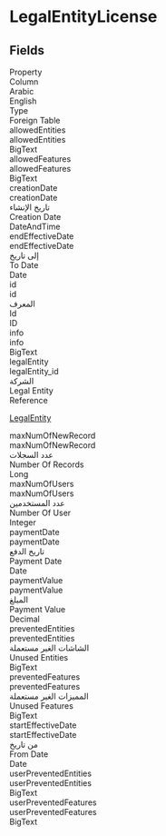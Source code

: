 # LegalEntityLicense

<ContentFilter/>

<div class='searchable'>

## Fields

<div class="row header-row">
<div class="cell">Property</div>
<div class="cell">Column</div>
<div class="cell">Arabic</div>
<div class="cell">English</div>
<div class="cell">Type</div>
<div class="cell">Foreign Table</div>
</div><div class="row searchable" id="allowedEntities">
<div class="cell" data-label="Property">allowedEntities</div>
<div class="cell" data-label="Column">allowedEntities</div>
<div class="cell" data-label="Arabic"></div>
<div class="cell" data-label="English"></div>
<div class="cell" data-label="Type">BigText</div>

</div>

<div class="row searchable" id="allowedFeatures">
<div class="cell" data-label="Property">allowedFeatures</div>
<div class="cell" data-label="Column">allowedFeatures</div>
<div class="cell" data-label="Arabic"></div>
<div class="cell" data-label="English"></div>
<div class="cell" data-label="Type">BigText</div>

</div>

<div class="row searchable" id="creationDate">
<div class="cell" data-label="Property">creationDate</div>
<div class="cell" data-label="Column">creationDate</div>
<div class="cell" data-label="Arabic">تاريخ الإنشاء</div>
<div class="cell" data-label="English">Creation Date</div>
<div class="cell" data-label="Type">DateAndTime</div>

</div>

<div class="row searchable" id="endEffectiveDate">
<div class="cell" data-label="Property">endEffectiveDate</div>
<div class="cell" data-label="Column">endEffectiveDate</div>
<div class="cell" data-label="Arabic">إلى تاريخ</div>
<div class="cell" data-label="English">To Date</div>
<div class="cell" data-label="Type">Date</div>

</div>

<div class="row searchable" id="id">
<div class="cell" data-label="Property">id</div>
<div class="cell" data-label="Column">id</div>
<div class="cell" data-label="Arabic">المعرف</div>
<div class="cell" data-label="English">Id</div>
<div class="cell" data-label="Type">ID</div>

</div>

<div class="row searchable" id="info">
<div class="cell" data-label="Property">info</div>
<div class="cell" data-label="Column">info</div>
<div class="cell" data-label="Arabic"></div>
<div class="cell" data-label="English"></div>
<div class="cell" data-label="Type">BigText</div>

</div>

<div class="row searchable" id="legalEntity">
<div class="cell" data-label="Property">legalEntity</div>
<div class="cell" data-label="Column">legalEntity_id</div>
<div class="cell" data-label="Arabic">الشركة</div>
<div class="cell" data-label="English">Legal Entity</div>
<div class="cell" data-label="Type">Reference</div>
<div class="cell" data-label="Foreign Table">

 [LegalEntity](/entities/basic/LegalEntity.md) 
</div>
</div>

<div class="row searchable" id="maxNumOfNewRecord">
<div class="cell" data-label="Property">maxNumOfNewRecord</div>
<div class="cell" data-label="Column">maxNumOfNewRecord</div>
<div class="cell" data-label="Arabic">عدد السجلات</div>
<div class="cell" data-label="English">Number Of Records</div>
<div class="cell" data-label="Type">Long</div>

</div>

<div class="row searchable" id="maxNumOfUsers">
<div class="cell" data-label="Property">maxNumOfUsers</div>
<div class="cell" data-label="Column">maxNumOfUsers</div>
<div class="cell" data-label="Arabic">عدد المستخدمين</div>
<div class="cell" data-label="English">Number Of User</div>
<div class="cell" data-label="Type">Integer</div>

</div>

<div class="row searchable" id="paymentDate">
<div class="cell" data-label="Property">paymentDate</div>
<div class="cell" data-label="Column">paymentDate</div>
<div class="cell" data-label="Arabic">تاريخ الدفع</div>
<div class="cell" data-label="English">Payment Date</div>
<div class="cell" data-label="Type">Date</div>

</div>

<div class="row searchable" id="paymentValue">
<div class="cell" data-label="Property">paymentValue</div>
<div class="cell" data-label="Column">paymentValue</div>
<div class="cell" data-label="Arabic">المبلغ</div>
<div class="cell" data-label="English">Payment Value</div>
<div class="cell" data-label="Type">Decimal</div>

</div>

<div class="row searchable" id="preventedEntities">
<div class="cell" data-label="Property">preventedEntities</div>
<div class="cell" data-label="Column">preventedEntities</div>
<div class="cell" data-label="Arabic">الشاشات الغير مستعملة</div>
<div class="cell" data-label="English">Unused Entities</div>
<div class="cell" data-label="Type">BigText</div>

</div>

<div class="row searchable" id="preventedFeatures">
<div class="cell" data-label="Property">preventedFeatures</div>
<div class="cell" data-label="Column">preventedFeatures</div>
<div class="cell" data-label="Arabic">المميزات الغير مستعملة</div>
<div class="cell" data-label="English">Unused Features</div>
<div class="cell" data-label="Type">BigText</div>

</div>

<div class="row searchable" id="startEffectiveDate">
<div class="cell" data-label="Property">startEffectiveDate</div>
<div class="cell" data-label="Column">startEffectiveDate</div>
<div class="cell" data-label="Arabic">من تاريخ</div>
<div class="cell" data-label="English">From Date</div>
<div class="cell" data-label="Type">Date</div>

</div>

<div class="row searchable" id="userPreventedEntities">
<div class="cell" data-label="Property">userPreventedEntities</div>
<div class="cell" data-label="Column">userPreventedEntities</div>
<div class="cell" data-label="Arabic"></div>
<div class="cell" data-label="English"></div>
<div class="cell" data-label="Type">BigText</div>

</div>

<div class="row searchable" id="userPreventedFeatures">
<div class="cell" data-label="Property">userPreventedFeatures</div>
<div class="cell" data-label="Column">userPreventedFeatures</div>
<div class="cell" data-label="Arabic"></div>
<div class="cell" data-label="English"></div>
<div class="cell" data-label="Type">BigText</div>

</div>


</div>

